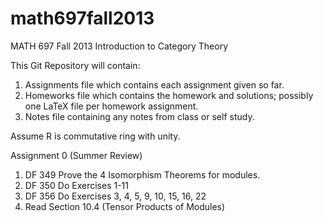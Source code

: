 math697fall2013
===============

MATH 697 Fall 2013 Introduction to Category Theory

This Git Repository will contain:

1. Assignments file which contains each assignment given so far.
2. Homeworks file which contains the homework and solutions; possibly one LaTeX file per homework assignment.
3. Notes file containing any notes from class or self study.

Assume R is commutative ring with unity.

Assignment 0 (Summer Review)
1. DF 349 Prove the 4 Isomorphism Theorems for modules.
2. DF 350 Do Exercises 1-11
3. DF 356 Do Exercises 3, 4, 5, 9, 10, 15, 16, 22
4. Read Section 10.4 (Tensor Products of Modules)
